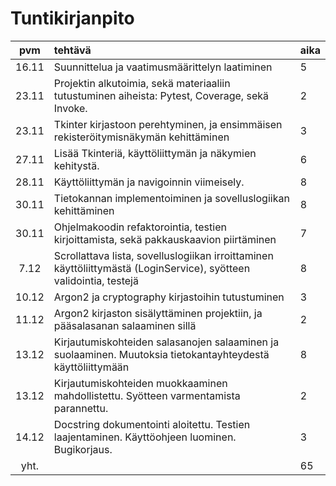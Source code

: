 # Tuntikirjanpito

| pvm | tehtävä | aika  |
| :----:|:-----| :-----|
| 16.11 | Suunnittelua ja vaatimusmäärittelyn laatiminen | 5 |
| 23.11 | Projektin alkutoimia, sekä materiaaliin tutustuminen aiheista: Pytest, Coverage, sekä Invoke. | 2 |
| 23.11 | Tkinter kirjastoon perehtyminen, ja ensimmäisen rekisteröitymisnäkymän kehittäminen | 3 |
| 27.11 | Lisää Tkinteriä, käyttöliittymän ja näkymien kehitystä. | 6 |
| 28.11 | Käyttöliittymän ja navigoinnin viimeisely. | 8 |
| 30.11 | Tietokannan implementoiminen ja sovelluslogiikan kehittäminen | 8 |
| 30.11 | Ohjelmakoodin refaktorointia, testien kirjoittamista, sekä pakkauskaavion piirtäminen | 7 |
| 7.12  | Scrollattava lista, sovelluslogiikan irroittaminen käyttöliittymästä (LoginService), syötteen validointia, testejä | 8 |
| 10.12  | Argon2 ja cryptography kirjastoihin tutustuminen | 3 |
| 11.12  | Argon2 kirjaston sisälyttäminen projektiin, ja pääsalasanan salaaminen sillä  | 2 |
| 13.12  | Kirjautumiskohteiden salasanojen salaaminen ja suolaaminen. Muutoksia tietokantayhteydestä käyttöliittymään  | 8 |
| 13.12  | Kirjautumiskohteiden muokkaaminen mahdollistettu. Syötteen varmentamista parannettu.  | 2 |
| 14.12  | Docstring dokumentointi aloitettu. Testien laajentaminen. Käyttöohjeen luominen. Bugikorjaus. | 3 |
| yht.  |  | 65 |